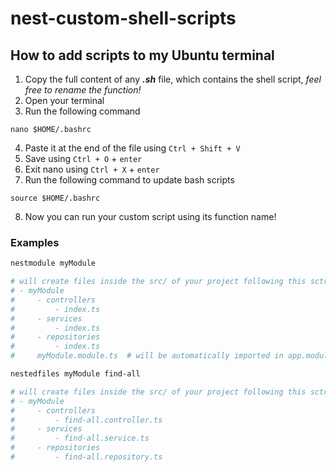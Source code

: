 # nest-custom-shell-scripts

## How to add scripts to my Ubuntu terminal

1. Copy the full content of any ***.sh*** file, which contains the shell script, *feel free to rename the function!*
2. Open your terminal
3. Run the following command
```
nano $HOME/.bashrc
```
4. Paste it at the end of the file using `Ctrl + Shift + V`
5. Save using `Ctrl + O` + `enter`
6. Exit nano using `Ctrl + X` + `enter`
7. Run the following command to update bash scripts
```
source $HOME/.bashrc
```
8. Now you can run your custom script using its function name!

### Examples
```bash
nestmodule myModule

# will create files inside the src/ of your project following this sctructure
# - myModule
#     - controllers
#         - index.ts
#     - services
#         - index.ts
#     - repositories
#         - index.ts
#     myModule.module.ts  # will be automatically imported in app.module.ts
```

```bash
nestedfiles myModule find-all

# will create files inside the src/ of your project following this sctructure
# - myModule
#     - controllers
#         - find-all.controller.ts
#     - services
#         - find-all.service.ts
#     - repositories
#         - find-all.repository.ts
```
